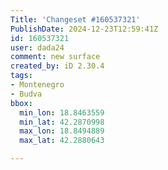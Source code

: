 ```yaml
---
Title: 'Changeset #160537321'
PublishDate: 2024-12-23T12:59:41Z
id: 160537321
user: dada24
comment: new surface
created_by: iD 2.30.4
tags:
- Montenegro
- Budva
bbox:
  min_lon: 18.8463559
  min_lat: 42.2870998
  max_lon: 18.8494889
  max_lat: 42.2880643

---
```

